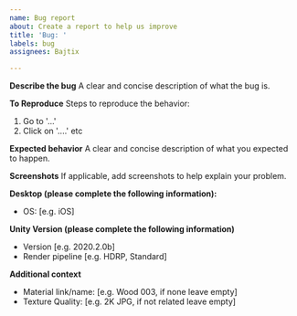 ```yaml
---
name: Bug report
about: Create a report to help us improve
title: 'Bug: '
labels: bug
assignees: Bajtix

---
```


**Describe the bug**
A clear and concise description of what the bug is.

**To Reproduce**
Steps to reproduce the behavior:
1. Go to '...'
2. Click on '....'
etc

**Expected behavior**
A clear and concise description of what you expected to happen.

**Screenshots**
If applicable, add screenshots to help explain your problem.

**Desktop (please complete the following information):**
 - OS: [e.g. iOS]

**Unity Version (please complete the following information)**
- Version [e.g. 2020.2.0b]
- Render pipeline [e.g. HDRP, Standard]

**Additional context**
- Material link/name: [e.g. Wood 003, if none leave empty]
- Texture Quality: [e.g. 2K JPG, if not related leave empty]

